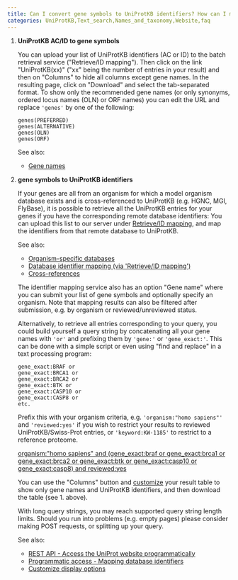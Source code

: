 ```yaml
---
title: Can I convert gene symbols to UniProtKB identifiers? How can I map UniProtKB IDs or ACs to gene symbols?
categories: UniProtKB,Text_search,Names_and_taxonomy,Website,faq
---
```


1.  **UniProtKB AC/ID to gene symbols**

    You can upload your list of UniProtKB identifiers (AC or ID) to the batch retrieval service ("Retrieve/ID mapping"). Then click on the link "UniProtKB(xx)" ("xx" being the number of entries in your result) and then on "Columns" to hide all columns except gene names. In the resulting page, click on "Download" and select the tab-separated format. To show only the recommended gene names (or only synonyms, ordered locus names (OLN) or ORF names) you can edit the URL and replace `'genes'` by one of the following:

        genes(PREFERRED)
        genes(ALTERNATIVE)
        genes(OLN)
        genes(ORF)

    See also:

    -   [Gene names](https://www.uniprot.org/help/gene%5Fname)

2.  **gene symbols to UniProtKB identifiers**

    If your genes are all from an organism for which a model organism database exists and is cross-referenced to UniProtKB (e.g. HGNC, MGI, FlyBase), it is possible to retrieve all the UniProtKB entries for your genes if you have the corresponding remote database identifiers: You can upload this list to our server under [Retrieve/ID mapping](http://www.uniprot.org/uploadlists), and map the identifiers from that remote database to UniProtKB.

    See also:

    -   [Organism-specific databases](http://www.uniprot.org/database/?query=category:%22Organism-specific+databases%22)
    -   [Database identifier mapping (via 'Retrieve/ID mapping')](http://www.uniprot.org/help/uploadlists)
    -   [Cross-references](https://www.uniprot.org/help/cross%5Freferences%5Fsection)

    The identifier mapping service also has an option "Gene name" where you can submit your list of gene symbols and optionally specify an organism. Note that mapping results can also be filtered after submission, e.g. by organism or reviewed/unreviewed status.

    Alternatively, to retrieve all entries corresponding to your query, you could build yourself a query string by concatenating all your gene names with `'or'` and prefixing them by `'gene:'` or `'gene_exact:'`. This can be done with a simple script or even using "find and replace" in a text processing program:

        gene_exact:BRAF or
        gene_exact:BRCA1 or
        gene_exact:BRCA2 or
        gene_exact:BTK or
        gene_exact:CASP10 or
        gene_exact:CASP8 or
        etc.

    Prefix this with your organism criteria, e.g. `'organism:"homo sapiens"'` and `'reviewed:yes'` if you wish to restrict your results to reviewed UniProtKB/Swiss-Prot entries, or `'keyword:KW-1185'` to restrict to a reference proteome.

    [organism:"homo sapiens" and (gene\_exact:braf or gene\_exact:brca1 or gene\_exact:brca2 or gene\_exact:btk or gene\_exact:casp10 or gene\_exact:casp8) and reviewed:yes](https://www.uniprot.org/uniprotkb/?query=organism%3A%22homo+sapiens%22+and+%28gene_exact%3Abraf+or+gene_exact%3Abrca1+or+gene_exact%3Abrca2+or+gene_exact%3Abtk+or+gene_exact%3Acasp10+or+gene_exact%3Acasp8%29%20and%20reviewed%3Ayes&sort=score)

    You can use the "Columns" button and [customize](http://www.uniprot.org/help/customize) your result table to show only gene names and UniProtKB identifiers, and then download the table (see 1. above).

    With long query strings, you may reach supported query string length limits. Should you run into problems (e.g. empty pages) please consider making POST requests, or splitting up your query.

    See also:

    -   [REST API - Access the UniProt website programmatically](http://www.uniprot.org/help/api)
    -   [Programmatic access - Mapping database identifiers](http://www.uniprot.org/help/api%5Fidmapping)
    -   [Customize display options](http://www.uniprot.org/help/customize)
